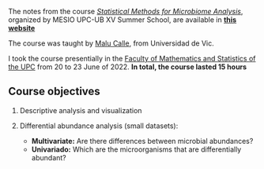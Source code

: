 The notes from the course [*Statistical Methods for Microbiome Analysis*](https://mesioupcub.masters.upc.edu/en/xv-summer-school-2022/courses/statistical-methods-for-microbiome-analysis), organized by MESIO UPC-UB XV Summer School, are available in [**this website**](https://joancg.github.io/curso_microbiomeAnalysis/)

The course was taught by [Malu Calle](https://mon.uvic.cat/bms/members/malu/), from Universidad de Vic. 

I took the course presentially in the [Faculty of Mathematics and Statistics of the UPC](https://goo.gl/maps/8EPcCEvetAzZStP3A) from 20 to 23 June of 2022. **In total, the course lasted 15 hours**

## Course objectives

1. Descriptive analysis and visualization

2. Differential abundance analysis (small datasets):

	- **Multivariate:** Are there differences between microbial abundances?
	- **Univariado:** Which are the microorganisms that are differentially abundant? 